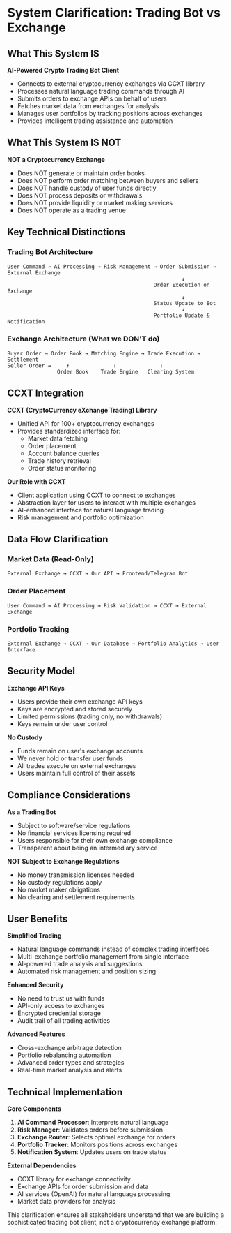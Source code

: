 # System Clarification: Trading Bot vs Exchange

## What This System IS

**AI-Powered Crypto Trading Bot Client**
- Connects to external cryptocurrency exchanges via CCXT library
- Processes natural language trading commands through AI
- Submits orders to exchange APIs on behalf of users
- Fetches market data from exchanges for analysis
- Manages user portfolios by tracking positions across exchanges
- Provides intelligent trading assistance and automation

## What This System IS NOT

**NOT a Cryptocurrency Exchange**
- Does NOT generate or maintain order books
- Does NOT perform order matching between buyers and sellers
- Does NOT handle custody of user funds directly
- Does NOT process deposits or withdrawals
- Does NOT provide liquidity or market making services
- Does NOT operate as a trading venue

## Key Technical Distinctions

### Trading Bot Architecture
```
User Command → AI Processing → Risk Management → Order Submission → External Exchange
                                                        ↓
                                               Order Execution on Exchange
                                                        ↓
                                               Status Update to Bot
                                                        ↓
                                               Portfolio Update & Notification
```

### Exchange Architecture (What we DON'T do)
```
Buyer Order → Order Book → Matching Engine → Trade Execution → Settlement
Seller Order →     ↑              ↓              ↓
                Order Book    Trade Engine   Clearing System
```

## CCXT Integration

**CCXT (CryptoCurrency eXchange Trading) Library**
- Unified API for 100+ cryptocurrency exchanges
- Provides standardized interface for:
  - Market data fetching
  - Order placement
  - Account balance queries
  - Trade history retrieval
  - Order status monitoring

**Our Role with CCXT**
- Client application using CCXT to connect to exchanges
- Abstraction layer for users to interact with multiple exchanges
- AI-enhanced interface for natural language trading
- Risk management and portfolio optimization

## Data Flow Clarification

### Market Data (Read-Only)
```
External Exchange → CCXT → Our API → Frontend/Telegram Bot
```

### Order Placement
```
User Command → AI Processing → Risk Validation → CCXT → External Exchange
```

### Portfolio Tracking
```
External Exchange → CCXT → Our Database → Portfolio Analytics → User Interface
```

## Security Model

**Exchange API Keys**
- Users provide their own exchange API keys
- Keys are encrypted and stored securely
- Limited permissions (trading only, no withdrawals)
- Keys remain under user control

**No Custody**
- Funds remain on user's exchange accounts
- We never hold or transfer user funds
- All trades execute on external exchanges
- Users maintain full control of their assets

## Compliance Considerations

**As a Trading Bot**
- Subject to software/service regulations
- No financial services licensing required
- Users responsible for their own exchange compliance
- Transparent about being an intermediary service

**NOT Subject to Exchange Regulations**
- No money transmission licenses needed
- No custody regulations apply
- No market maker obligations
- No clearing and settlement requirements

## User Benefits

**Simplified Trading**
- Natural language commands instead of complex trading interfaces
- Multi-exchange portfolio management from single interface
- AI-powered trade analysis and suggestions
- Automated risk management and position sizing

**Enhanced Security**
- No need to trust us with funds
- API-only access to exchanges
- Encrypted credential storage
- Audit trail of all trading activities

**Advanced Features**
- Cross-exchange arbitrage detection
- Portfolio rebalancing automation
- Advanced order types and strategies
- Real-time market analysis and alerts

## Technical Implementation

**Core Components**
1. **AI Command Processor**: Interprets natural language
2. **Risk Manager**: Validates orders before submission
3. **Exchange Router**: Selects optimal exchange for orders
4. **Portfolio Tracker**: Monitors positions across exchanges
5. **Notification System**: Updates users on trade status

**External Dependencies**
- CCXT library for exchange connectivity
- Exchange APIs for order submission and data
- AI services (OpenAI) for natural language processing
- Market data providers for analysis

This clarification ensures all stakeholders understand that we are building a sophisticated trading bot client, not a cryptocurrency exchange platform.